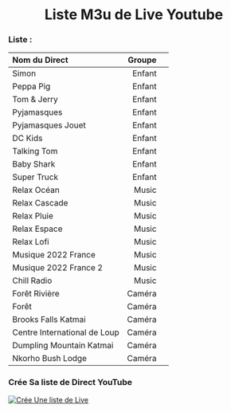 
<h1 align="center"> Liste M3u de Live Youtube </h1>

### Liste :

<table>
	<thead>
		<tr><th align="left">Nom du Direct</th><th align="right">Groupe</th><th align="left"></th></tr>
	</thead>
	<tbody>
		<tr><td align="left">Simon</td><td align="right">Enfant</td><td align="left"><code></code></td></tr>
		<tr><td align="left">Peppa Pig</td><td align="right">Enfant</td><td align="left"><code></code></td></tr>
		<tr><td align="left">Tom & Jerry</td><td align="right">Enfant</td><td align="left"><code></code></td></tr>
		<tr><td align="left">Pyjamasques</td><td align="right">Enfant</td><td align="left"><code></code></td></tr>
		<tr><td align="left">Pyjamasques Jouet</td><td align="right">Enfant</td><td align="left"><code></code></td></tr>
		<tr><td align="left">DC Kids</td><td align="right">Enfant</td><td align="left"><code></code></td></tr>
		<tr><td align="left">Talking Tom</td><td align="right">Enfant</td><td align="left"><code></code></td></tr>
		<tr><td align="left">Baby Shark</td><td align="right">Enfant</td><td align="left"><code></code></td></tr>
		<tr><td align="left">Super Truck</td><td align="right">Enfant</td><td align="left"><code></code></td></tr>
		<tr><td align="left">Relax Océan</td><td align="right">Music</td><td align="left"><code></code></td></tr>
		<tr><td align="left">Relax Cascade</td><td align="right">Music</td><td align="left"><code></code></td></tr>
		<tr><td align="left">Relax Pluie</td><td align="right">Music</td><td align="left"><code></code></td></tr>
		<tr><td align="left">Relax Espace</td><td align="right">Music</td><td align="left"><code></code></td></tr>
		<tr><td align="left">Relax Lofi</td><td align="right">Music</td><td align="left"><code></code></td></tr>
		<tr><td align="left">Musique 2022 France</td><td align="right">Music</td><td align="left"><code></code></td></tr>
		<tr><td align="left">Musique 2022 France 2</td><td align="right">Music</td><td align="left"><code></code></td></tr>
		<tr><td align="left">Chill Radio</td><td align="right">Music</td><td align="left"><code></code></td></tr>
		<tr><td align="left">Forêt Rivière</td><td align="right">Caméra</td><td align="left"><code></code></td></tr>
		<tr><td align="left">Forêt</td><td align="right">Caméra</td><td align="left"><code></code></td></tr>
		<tr><td align="left">Brooks Falls Katmai</td><td align="right">Caméra</td><td align="left"><code></code></td></tr>
		<tr><td align="left">Centre International de Loup</td><td align="right">Caméra</td><td align="left"><code></code></td></tr>
		<tr><td align="left">Dumpling Mountain Katmai</td><td align="right">Caméra</td><td align="left"><code></code></td></tr>
		<tr><td align="left">Nkorho Bush Lodge</td><td align="right">Caméra</td><td align="left"><code></code></td></tr>
	</tbody>
</table>


### Crée Sa liste de Direct YouTube
[![Crée Une liste de Live](https://github.com/benmoose39/YouTube_to_m3u/actions/workflows/m3u_Generator.yml/badge.svg)](https://github.com/benmoose39/YouTube_to_m3u/actions/workflows/m3u_Generator.yml)



